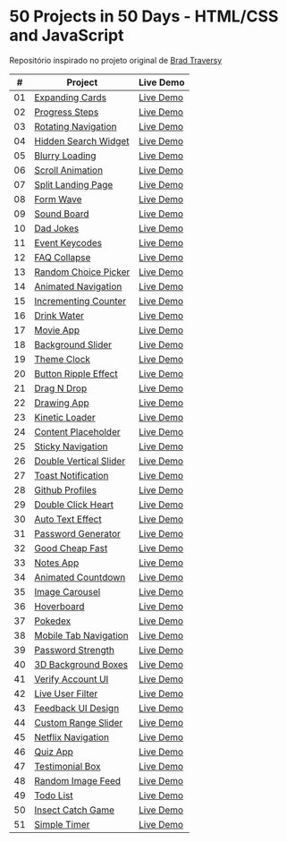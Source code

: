 # 50 Projects in 50 Days - HTML/CSS and JavaScript

Repositório inspirado no projeto original de [Brad Traversy](https://github.com/bradtraversy/50projects50days)

|  #  | Project                                                                                  | Live Demo                                                                         |
| :-: | ---------------------------------------------------------------------------------------- | --------------------------------------------------------------------------------- |
| 01  | [Expanding Cards](https://github.com/Vampxyz/50projects50days/tree/main/expanding-cards) | [Live Demo](https://vampxyz.github.io/50projects50days/expanding-cards/)          |
| 02  | [Progress Steps](https://github.com/Vampxyz/50projects50days/tree/main/progress-steps)   | [Live Demo](https://vampxyz.github.io/50projects50days/progress-steps/)           |
| 03  | [Rotating Navigation](https://github.com/Vampxyz/50projects50days/tree/main/rotating-navigation-animation) | [Live Demo](https://vampxyz.github.io/50projects50days/rotating-navigation-animation/) |
| 04  | [Hidden Search Widget](https://github.com/Vampxyz/50projects50days/tree/main/hidden-search-widget) | [Live Demo](https://vampxyz.github.io/50projects50days/hidden-search-widget/) |
| 05  | [Blurry Loading](https://github.com/Vampxyz/50projects50days/tree/main/blurry-loading)   | [Live Demo](https://vampxyz.github.io/50projects50days/blurry-loading/)           |
| 06  | [Scroll Animation](https://github.com/Vampxyz/50projects50days/tree/main/scroll-animation) | [Live Demo](https://vampxyz.github.io/50projects50days/scroll-animation/)       |
| 07  | [Split Landing Page](https://github.com/Vampxyz/50projects50days/tree/main/split-landing-page) | [Live Demo](https://vampxyz.github.io/50projects50days/split-landing-page/)   |
| 08  | [Form Wave](https://github.com/Vampxyz/50projects50days/tree/main/form-wave)             | [Live Demo](https://vampxyz.github.io/50projects50days/form-wave/)                |
| 09  | [Sound Board](https://github.com/Vampxyz/50projects50days/tree/main/sound-board)         | [Live Demo](https://vampxyz.github.io/50projects50days/sound-board/)              |
| 10  | [Dad Jokes](https://github.com/Vampxyz/50projects50days/tree/main/dad-jokes)             | [Live Demo](https://vampxyz.github.io/50projects50days/dad-jokes/)                |
| 11  | [Event Keycodes](https://github.com/Vampxyz/50projects50days/tree/main/event-keycodes)   | [Live Demo](https://vampxyz.github.io/50projects50days/event-keycodes/)           |
| 12  | [FAQ Collapse](https://github.com/Vampxyz/50projects50days/tree/main/faq-collapse)       | [Live Demo](https://vampxyz.github.io/50projects50days/faq-collapse/)             |
| 13  | [Random Choice Picker](https://github.com/Vampxyz/50projects50days/tree/main/random-choice-picker) | [Live Demo](https://vampxyz.github.io/50projects50days/random-choice-picker/) |
| 14  | [Animated Navigation](https://github.com/Vampxyz/50projects50days/tree/main/animated-navigation) | [Live Demo](https://vampxyz.github.io/50projects50days/animated-navigation/) |
| 15  | [Incrementing Counter](https://github.com/Vampxyz/50projects50days/tree/main/incrementing-counter) | [Live Demo](https://vampxyz.github.io/50projects50days/incrementing-counter/) |
| 16  | [Drink Water](https://github.com/Vampxyz/50projects50days/tree/main/drink-water)         | [Live Demo](https://vampxyz.github.io/50projects50days/drink-water/)              |
| 17  | [Movie App](https://github.com/Vampxyz/50projects50days/tree/main/movie-app)             | [Live Demo](https://vampxyz.github.io/50projects50days/movie-app/)                |
| 18  | [Background Slider](https://github.com/Vampxyz/50projects50days/tree/main/background-slider) | [Live Demo](https://vampxyz.github.io/50projects50days/background-slider/)    |
| 19  | [Theme Clock](https://github.com/Vampxyz/50projects50days/tree/main/theme-clock)         | [Live Demo](https://vampxyz.github.io/50projects50days/theme-clock/)              |
| 20  | [Button Ripple Effect](https://github.com/Vampxyz/50projects50days/tree/main/button-ripple-effect) | [Live Demo](https://vampxyz.github.io/50projects50days/button-ripple-effect/) |
| 21  | [Drag N Drop](https://github.com/Vampxyz/50projects50days/tree/main/drag-n-drop)         | [Live Demo](https://vampxyz.github.io/50projects50days/drag-n-drop/)              |
| 22  | [Drawing App](https://github.com/Vampxyz/50projects50days/tree/main/drawing-app)         | [Live Demo](https://vampxyz.github.io/50projects50days/drawing-app/)              |
| 23  | [Kinetic Loader](https://github.com/Vampxyz/50projects50days/tree/main/kinetic-loader)   | [Live Demo](https://vampxyz.github.io/50projects50days/kinetic-loader/)           |
| 24  | [Content Placeholder](https://github.com/Vampxyz/50projects50days/tree/main/content-placeholder) | [Live Demo](https://vampxyz.github.io/50projects50days/content-placeholder/) |
| 25  | [Sticky Navigation](https://github.com/Vampxyz/50projects50days/tree/main/sticky-navigation) | [Live Demo](https://vampxyz.github.io/50projects50days/sticky-navigation/)    |
| 26  | [Double Vertical Slider](https://github.com/Vampxyz/50projects50days/tree/main/double-vertical-slider) | [Live Demo](https://vampxyz.github.io/50projects50days/double-vertical-slider/) |
| 27  | [Toast Notification](https://github.com/Vampxyz/50projects50days/tree/main/toast-notification) | [Live Demo](https://vampxyz.github.io/50projects50days/toast-notification/) |
| 28  | [Github Profiles](https://github.com/Vampxyz/50projects50days/tree/main/github-profiles) | [Live Demo](https://vampxyz.github.io/50projects50days/github-profiles/)          |
| 29  | [Double Click Heart](https://github.com/Vampxyz/50projects50days/tree/main/double-click-heart) | [Live Demo](https://vampxyz.github.io/50projects50days/double-click-heart/) |
| 30  | [Auto Text Effect](https://github.com/Vampxyz/50projects50days/tree/main/auto-text-effect) | [Live Demo](https://vampxyz.github.io/50projects50days/auto-text-effect/)     |
| 31  | [Password Generator](https://github.com/Vampxyz/50projects50days/tree/main/password-generator) | [Live Demo](https://vampxyz.github.io/50projects50days/password-generator/) |
| 32  | [Good Cheap Fast](https://github.com/Vampxyz/50projects50days/tree/main/good-cheap-fast) | [Live Demo](https://vampxyz.github.io/50projects50days/good-cheap-fast/)          |
| 33  | [Notes App](https://github.com/Vampxyz/50projects50days/tree/main/notes-app)             | [Live Demo](https://vampxyz.github.io/50projects50days/notes-app/)                |
| 34  | [Animated Countdown](https://github.com/Vampxyz/50projects50days/tree/main/animated-countdown) | [Live Demo](https://vampxyz.github.io/50projects50days/animated-countdown/) |
| 35  | [Image Carousel](https://github.com/Vampxyz/50projects50days/tree/main/image-carousel)   | [Live Demo](https://vampxyz.github.io/50projects50days/image-carousel/)           |
| 36  | [Hoverboard](https://github.com/Vampxyz/50projects50days/tree/main/hoverboard)           | [Live Demo](https://vampxyz.github.io/50projects50days/hoverboard/)               |
| 37  | [Pokedex](https://github.com/Vampxyz/50projects50days/tree/main/pokedex)                 | [Live Demo](https://vampxyz.github.io/50projects50days/pokedex/)                  |
| 38  | [Mobile Tab Navigation](https://github.com/Vampxyz/50projects50days/tree/main/mobile-tab-navigation) | [Live Demo](https://vampxyz.github.io/50projects50days/mobile-tab-navigation/) |
| 39  | [Password Strength](https://github.com/Vampxyz/50projects50days/tree/main/password-strength-background) | [Live Demo](https://vampxyz.github.io/50projects50days/password-strength-background/) |
| 40  | [3D Background Boxes](https://github.com/Vampxyz/50projects50days/tree/main/3d-boxes-background) | [Live Demo](https://vampxyz.github.io/50projects50days/3d-boxes-background/) |
| 41  | [Verify Account UI](https://github.com/Vampxyz/50projects50days/tree/main/verify-account-ui) | [Live Demo](https://vampxyz.github.io/50projects50days/verify-account-ui/)   |
| 42  | [Live User Filter](https://github.com/Vampxyz/50projects50days/tree/main/live-user-filter) | [Live Demo](https://vampxyz.github.io/50projects50days/live-user-filter/)     |
| 43  | [Feedback UI Design](https://github.com/Vampxyz/50projects50days/tree/main/feedback-ui-design) | [Live Demo](https://vampxyz.github.io/50projects50days/feedback-ui-design/) |
| 44  | [Custom Range Slider](https://github.com/Vampxyz/50projects50days/tree/main/custom-range-slider) | [Live Demo](https://vampxyz.github.io/50projects50days/custom-range-slider/) |
| 45  | [Netflix Navigation](https://github.com/Vampxyz/50projects50days/tree/main/netflix-mobile-navigation) | [Live Demo](https://vampxyz.github.io/50projects50days/netflix-mobile-navigation/) |
| 46  | [Quiz App](https://github.com/Vampxyz/50projects50days/tree/main/quiz-app)               | [Live Demo](https://vampxyz.github.io/50projects50days/quiz-app/)                 |
| 47  | [Testimonial Box](https://github.com/Vampxyz/50projects50days/tree/main/testimonial-box-switcher) | [Live Demo](https://vampxyz.github.io/50projects50days/testimonial-box-switcher/) |
| 48  | [Random Image Feed](https://github.com/Vampxyz/50projects50days/tree/main/random-image-generator) | [Live Demo](https://vampxyz.github.io/50projects50days/random-image-generator/) |
| 49  | [Todo List](https://github.com/Vampxyz/50projects50days/tree/main/todo-list)             | [Live Demo](https://vampxyz.github.io/50projects50days/todo-list/)                |
| 50  | [Insect Catch Game](https://github.com/Vampxyz/50projects50days/tree/main/insect-catch-game) | [Live Demo](https://vampxyz.github.io/50projects50days/insect-catch-game/)    |
| 51  | [Simple Timer](https://github.com/Vampxyz/50projects50days/tree/main/simple-timer)       | [Live Demo](https://vampxyz.github.io/50projects50days/simple-timer/)             |

